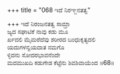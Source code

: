 +++
title = "068 ಇದೆ ನಿರಞ್ಜನತತ್ವ"

+++
ಇದೆ ನಿರಂಜನತತ್ವ ಸಾಮ್ರಾ  
ಜ್ಯದ ಸಘಾಟಿಕೆ ನಾವು ಕಡು ಮೂ  
ರ್ಖದಲಿ ಮೈಮರೆದೆವು ಶರೀರದ ಬಂಧುಕೃತ್ಯದಲಿ  
ಯದುಗಳನ್ವಯದಾತ ನಮಗೊ  
ಳ್ಳಿದನು ಸೋದರಭಾವನೆಂದೇ  
ಮದಮುಖದಿ ಕಡುಗೇಡ ಕೆಟ್ಟೆನು ಶಿವಶಿವಾಯೆಂದ       ॥68॥
